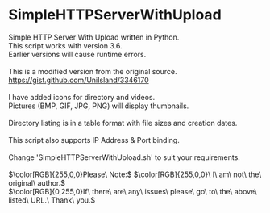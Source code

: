 # SimpleHTTPServerWithUpload
Simple HTTP Server With Upload written in Python.<br>
This script works with version 3.6.<br>
Earlier versions will cause runtime errors.<br><br>
This is a modified version from the original source.<br>
https://gist.github.com/UniIsland/3346170<br><br>
I have added icons for directory and videos.<br>
Pictures (BMP, GIF, JPG, PNG) will display thumbnails.<br><br>
Directory listing is in a table format with file sizes and creation dates.<br><br>
This script also supports IP Address & Port binding.<br><br>
Change 'SimpleHTTPServerWithUpload.sh' to suit your requirements.<br><br>
$\color[RGB]{255,0,0}Please\ Note:$
$\color[RGB]{255,0,0}\ I\ am\ not\ the\ original\ author.$<br>
$\color[RGB]{0,255,0}If\ there\ are\ any\ issues\ please\ go\ to\ the\ above\ listed\ URL.\ Thank\ you.$
